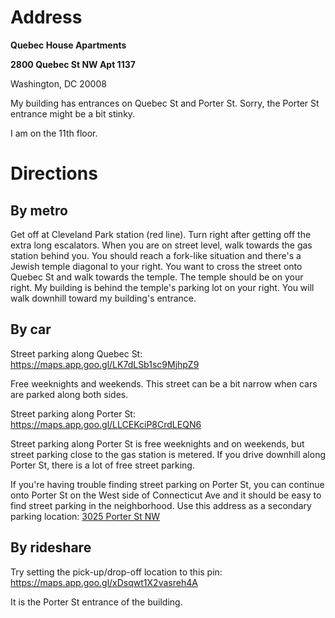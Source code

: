 # Address

**Quebec House Apartments**

**2800 Quebec St NW Apt 1137**

Washington, DC 20008

My building has entrances on Quebec St and Porter St. Sorry, the Porter St entrance might be a bit stinky. 

I am on the 11th floor.

# Directions

## By metro

Get off at Cleveland Park station (red line). Turn right after getting off the extra long escalators. When you are on street level, walk towards the gas station behind you. You should reach a fork-like situation and there's a Jewish temple diagonal to your right. You want to cross the street onto Quebec St and walk towards the temple. The temple should be on your right. My building is behind the temple's parking lot on your right. You will walk downhill toward my building's entrance. 

## By car

Street parking along Quebec St: https://maps.app.goo.gl/LK7dLSb1sc9MjhpZ9

Free weeknights and weekends. This street can be a bit narrow when cars are parked along both sides.

Street parking along Porter St: https://maps.app.goo.gl/LLCEKciP8CrdLEQN6

Street parking along Porter St is free weeknights and on weekends, but street parking close to the gas station is metered. If you drive downhill along Porter St, there is a lot of free street parking. 

If you're having trouble finding street parking on Porter St, you can continue onto Porter St on the West side of Connecticut Ave and it should be easy to find street parking in the neighborhood. Use this address as a secondary parking location: [3025 Porter St NW](https://maps.app.goo.gl/cuyyWxDpJRxXp2jL6)

## By rideshare

Try setting the pick-up/drop-off location to this pin: https://maps.app.goo.gl/xDsqwt1X2vasreh4A

It is the Porter St entrance of the building.
